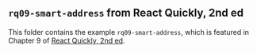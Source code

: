 ## `rq09-smart-address` from React Quickly, 2nd ed

This folder contains the example `rq09-smart-address`, which is featured in Chapter 9 of [React Quickly, 2nd ed](https://reactquickly.dev).

